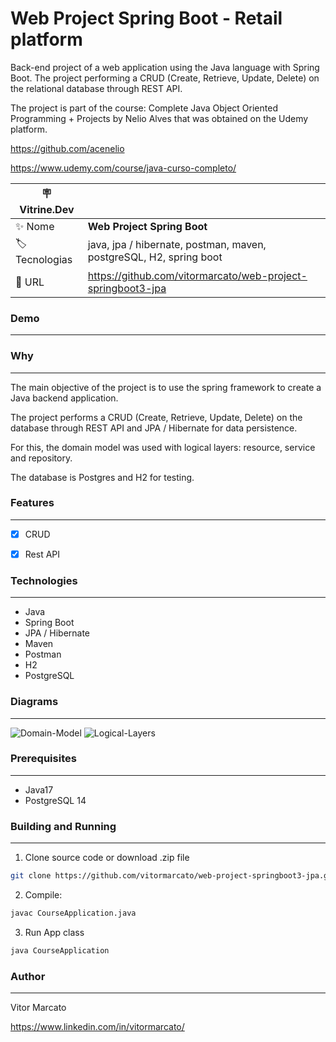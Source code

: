 # Web Project Spring Boot - Retail platform

Back-end project of a web application using the Java language with Spring Boot.
The project performing a CRUD (Create, Retrieve, Update, Delete) on the relational database through REST API.

The project is part of the course: Complete Java Object Oriented Programming + Projects by Nelio Alves that was obtained on the Udemy platform.

https://github.com/acenelio

https://www.udemy.com/course/java-curso-completo/


| :placard: Vitrine.Dev |     |
| -------------  | --- |
| :sparkles: Nome        | **Web Project Spring Boot**
| :label: Tecnologias | java, jpa / hibernate, postman, maven, postgreSQL, H2, spring boot
| :rocket: URL         | https://github.com/vitormarcato/web-project-springboot3-jpa

### Demo
---


### Why
---

The main objective of the project is to use the spring framework to create a Java backend application.

The project performs a CRUD (Create, Retrieve, Update, Delete) on the database through REST API and JPA / Hibernate for data persistence.

For this, the domain model was used with logical layers: resource, service and repository.

The database is Postgres and H2 for testing.


### Features
---

 - [x] CRUD 

 - [x] Rest API


### Technologies
---

  - Java
  - Spring Boot
  - JPA / Hibernate
  - Maven
  - Postman
  - H2
  - PostgreSQL

### Diagrams
---

<img src="https://i.ibb.co/MS9P9gZ/Domain-Model.png" alt="Domain-Model" border="0">

<img src="https://i.ibb.co/3WDkmqS/Logical-Layers.png" alt="Logical-Layers" border="0">

### Prerequisites
---

  - Java17
  - PostgreSQL 14
  
  
### Building and Running
---

  1. Clone source code or download .zip file
  
  ```bash
git clone https://github.com/vitormarcato/web-project-springboot3-jpa.git
```
  		  
  2. Compile: 

  ```bash
javac CourseApplication.java
```

  3.  Run App class
  
  ```bash
java CourseApplication
```

### Author
---

Vitor Marcato

https://www.linkedin.com/in/vitormarcato/
